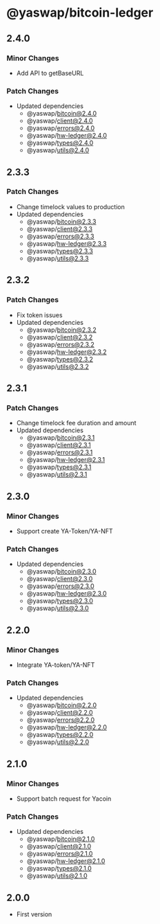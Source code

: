# @yaswap/bitcoin-ledger

## 2.4.0

### Minor Changes

-   Add API to getBaseURL

### Patch Changes

-   Updated dependencies
    -   @yaswap/bitcoin@2.4.0
    -   @yaswap/client@2.4.0
    -   @yaswap/errors@2.4.0
    -   @yaswap/hw-ledger@2.4.0
    -   @yaswap/types@2.4.0
    -   @yaswap/utils@2.4.0

## 2.3.3

### Patch Changes

-   Change timelock values to production
-   Updated dependencies
    -   @yaswap/bitcoin@2.3.3
    -   @yaswap/client@2.3.3
    -   @yaswap/errors@2.3.3
    -   @yaswap/hw-ledger@2.3.3
    -   @yaswap/types@2.3.3
    -   @yaswap/utils@2.3.3

## 2.3.2

### Patch Changes

-   Fix token issues
-   Updated dependencies
    -   @yaswap/bitcoin@2.3.2
    -   @yaswap/client@2.3.2
    -   @yaswap/errors@2.3.2
    -   @yaswap/hw-ledger@2.3.2
    -   @yaswap/types@2.3.2
    -   @yaswap/utils@2.3.2

## 2.3.1

### Patch Changes

-   Change timelock fee duration and amount
-   Updated dependencies
    -   @yaswap/bitcoin@2.3.1
    -   @yaswap/client@2.3.1
    -   @yaswap/errors@2.3.1
    -   @yaswap/hw-ledger@2.3.1
    -   @yaswap/types@2.3.1
    -   @yaswap/utils@2.3.1

## 2.3.0

### Minor Changes

-   Support create YA-Token/YA-NFT

### Patch Changes

-   Updated dependencies
    -   @yaswap/bitcoin@2.3.0
    -   @yaswap/client@2.3.0
    -   @yaswap/errors@2.3.0
    -   @yaswap/hw-ledger@2.3.0
    -   @yaswap/types@2.3.0
    -   @yaswap/utils@2.3.0

## 2.2.0

### Minor Changes

-   Integrate YA-token/YA-NFT

### Patch Changes

-   Updated dependencies
    -   @yaswap/bitcoin@2.2.0
    -   @yaswap/client@2.2.0
    -   @yaswap/errors@2.2.0
    -   @yaswap/hw-ledger@2.2.0
    -   @yaswap/types@2.2.0
    -   @yaswap/utils@2.2.0

## 2.1.0

### Minor Changes

-   Support batch request for Yacoin

### Patch Changes

-   Updated dependencies
    -   @yaswap/bitcoin@2.1.0
    -   @yaswap/client@2.1.0
    -   @yaswap/errors@2.1.0
    -   @yaswap/hw-ledger@2.1.0
    -   @yaswap/types@2.1.0
    -   @yaswap/utils@2.1.0

## 2.0.0

-   First version
